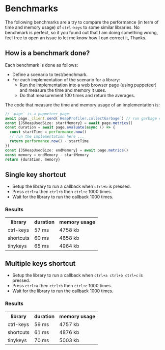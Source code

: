 # Benchmarks

The following benchmarks are a try to compare the performance (in term of time and memory usage) of `ctrl-keys` to some similar libraries. No benchmark is perfect, so it you found out that I am doing something wrong, feel free to open an issue to let me know how I can correct it, Thanks.

## How is a benchmark done?

Each benchmark is done as follows:

- Define a scenario to test/benchmark.
- For each implementation of the scenario for a library:
  - Run the implementation into a web browser page (using puppeteer) and measure the time and memory it uses.
  - Do that measurement 100 times and return the averages.

The code that measure the time and memory usage of an implementation is:

```ts
// `page` is a puppeteer page
await page._client.send(`HeapProfiler.collectGarbage`) // run garbage collection to free up memory
const {JSHeapUsedSize: startMemory} = await page.metrics()
const duration = await page.evaluate(async () => {
  const startTime = performance.now()
  // run the implementation here ...
  return performance.now() - startTime
})
const {JSHeapUsedSize: endMemory} = await page.metrics()
const memory = endMemory - startMemory
return {duration, memory}
```

## Single key shortcut

- Setup the library to run a callback when `ctrl+b` is pressed.
- Press `ctrl+a` then `ctrl+b` then `ctrl+c` 1000 times.
- Wait for the library to run the callback 1000 times.

### Results

<table><tr><th>library</th><th>duration</th><th>memory usage</th></tr><tr><td>ctrl-keys</td><td>57 ms</td><td>4758 kb</td></tr><tr><td>shortcuts</td><td>60 ms</td><td>4858 kb</td></tr><tr><td>tinykeys</td><td>65 ms</td><td>4964 kb</td></tr></table>

## Multiple keys shortcut

- Setup the library to run a callback when `ctrl+a ctrl+b ctrl+c` is pressed.
- Press `ctrl+a` then `ctrl+b` then `ctrl+c` 1000 times.
- Wait for the library to run the callback 1000 times.

### Results

<table><tr><th>library</th><th>duration</th><th>memory usage</th></tr><tr><td>ctrl-keys</td><td>59 ms</td><td>4757 kb</td></tr><tr><td>shortcuts</td><td>61 ms</td><td>4876 kb</td></tr><tr><td>tinykeys</td><td>70 ms</td><td>5003 kb</td></tr></table>
